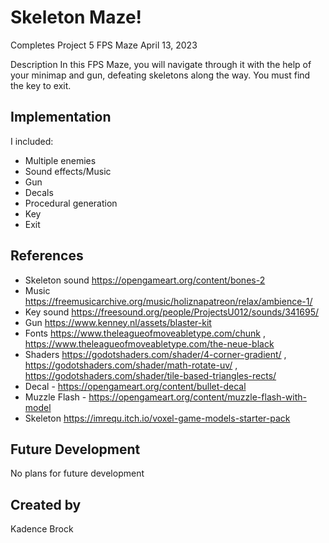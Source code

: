 # Skeleton Maze!
Completes Project 5 FPS Maze
April 13, 2023

Description
In this FPS Maze, you will navigate through it with the help of your minimap and gun, defeating skeletons along the way. You must find the key to exit.

## Implementation
I included:
- Multiple enemies
- Sound effects/Music
- Gun
- Decals
- Procedural generation
- Key
- Exit

## References
- Skeleton sound https://opengameart.org/content/bones-2
- Music https://freemusicarchive.org/music/holiznapatreon/relax/ambience-1/
- Key sound https://freesound.org/people/ProjectsU012/sounds/341695/
- Gun https://www.kenney.nl/assets/blaster-kit
- Fonts https://www.theleagueofmoveabletype.com/chunk , https://www.theleagueofmoveabletype.com/the-neue-black
- Shaders https://godotshaders.com/shader/4-corner-gradient/ , https://godotshaders.com/shader/math-rotate-uv/ , https://godotshaders.com/shader/tile-based-triangles-rects/
- Decal - https://opengameart.org/content/bullet-decal
- Muzzle Flash - https://opengameart.org/content/muzzle-flash-with-model
- Skeleton https://imrequ.itch.io/voxel-game-models-starter-pack

## Future Development
No plans for future development

## Created by
Kadence Brock
